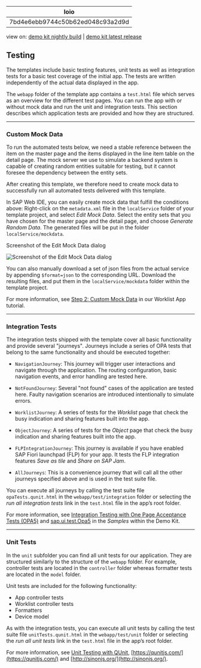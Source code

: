 <!-- loio7bd4e6ebb9744c50b62ed048c93a2d9d -->

| loio |
| -----|
| 7bd4e6ebb9744c50b62ed048c93a2d9d |

<div id="loio">

view on: [demo kit nightly build](https://openui5nightly.hana.ondemand.com/#/topic/7bd4e6ebb9744c50b62ed048c93a2d9d) | [demo kit latest release](https://openui5.hana.ondemand.com/#/topic/7bd4e6ebb9744c50b62ed048c93a2d9d)</div>

## Testing

The templates include basic testing features, unit tests as well as integration tests for a basic test coverage of the initial app. The tests are written independently of the actual data displayed in the app.

The `webapp` folder of the template app contains a `test.html` file which serves as an overview for the different test pages. You can run the app with or without mock data and run the unit and integration tests. This section describes which application tests are provided and how they are structured.

***

### Custom Mock Data

To run the automated tests below, we need a stable reference between the item on the master page and the items displayed in the line item table on the detail page. The mock server we use to simulate a backend system is capable of creating random entities suitable for testing, but it cannot foresee the dependency between the entity sets.

After creating this template, we therefore need to create mock data to successfully run all automated tests delivered with this template.

In SAP Web IDE, you can easily create mock data that fulfill the conditions above: Right-click on the `metadata.xml` file in the `localService` folder of your template project, and select *Edit Mock Data*. Select the entity sets that you have chosen for the master page and the detail page, and choose *Generate Random Data*. The generated files will be put in the folder `localService/mockdata`.

   
  
<a name="loio7bd4e6ebb9744c50b62ed048c93a2d9d__fig_ag5_cst_l2b"/>Screenshot of the Edit Mock Data dialog

 ![](loio119f31a267944d31853bae43fc0f65ba_LowRes.png "Screenshot of the Edit Mock Data dialog") 

You can also manually download a set of json files from the actual service by appending `$format=json` to the corresponding URL. Download the resulting files, and put them in the `localService/mockdata` folder within the template project.

For more information, see [Step 2: Custom Mock Data](Step_2_Custom_Mock_Data_3118903.md) in our Worklist App tutorial.

***

### Integration Tests

The integration tests shipped with the template cover all basic functionality and provide several "journeys". Journeys include a series of OPA tests that belong to the same functionality and should be executed together:

-   `NavigationJourney`: This journey will trigger user interactions and navigate through the application. The routing configuration, basic navigation events, and error handling are tested here.

-   `NotFoundJourney`: Several "not found" cases of the application are tested here. Faulty navigation scenarios are introduced intentionally to simulate errors.

-   `WorklistJourney`: A series of tests for the *Worklist* page that check the busy indication and sharing features built into the app.

-   `ObjectJourney`: A series of tests for the *Object* page that check the busy indication and sharing features built into the app.

-   `FLPIntegrationJourney`: This journey is available if you have enabled SAP Fiori launchpad \(FLP\) for your app. It tests the FLP integration features *Save as tile* and *Share on SAP Jam*.

-   `AllJourneys`: This is a convenience journey that will call all the other journeys specified above and is used in the test suite file.


You can execute all journeys by calling the test suite file `opaTests.qunit.html` in the `webapp/test/integration` folder or selecting the *run all integration tests* link in the `test.html` file in the app’s root folder.

For more information, see [Integration Testing with One Page Acceptance Tests \(OPA5\)](Integration_Testing_with_One_Page_Acceptance_Tests_(OPA5)_2696ab5.md) and [sap.ui.test.Opa5](https://openui5.hana.ondemand.com/explored.html#/entity/sap.ui.test.Opa5/samples) in the *Samples* within the Demo Kit.

***

### Unit Tests

In the `unit` subfolder you can find all unit tests for our application. They are structured similarly to the structure of the `webapp` folder. For example, controller tests are located in the `controller` folder whereas formatter tests are located in the `model` folder.

Unit tests are included for the following functionality:

-   App controller tests
-   Worklist controller tests
-   Formatters
-   Device model

As with the integration tests, you can execute all unit tests by calling the test suite file `unitTests.qunit.html` in the `webapp/test/unit` folder or selecting the *run all unit tests* link in the `test.html` file in the app’s root folder.

For more information, see [Unit Testing with QUnit](Unit_Testing_with_QUnit_09d145c.md), [https://qunitjs.com/](https://qunitjs.com/) and [http://sinonjs.org/](http://sinonjs.org/).

